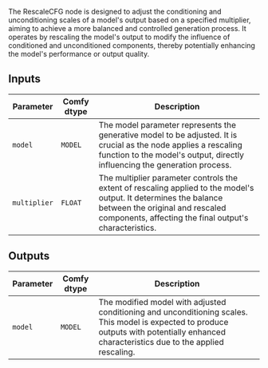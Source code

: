 
The RescaleCFG node is designed to adjust the conditioning and unconditioning scales of a model's output based on a specified multiplier, aiming to achieve a more balanced and controlled generation process. It operates by rescaling the model's output to modify the influence of conditioned and unconditioned components, thereby potentially enhancing the model's performance or output quality.

## Inputs

| Parameter | Comfy dtype | Description |
|-----------|-------------|-------------|
| `model`   | `MODEL`     | The model parameter represents the generative model to be adjusted. It is crucial as the node applies a rescaling function to the model's output, directly influencing the generation process. |
| `multiplier` | `FLOAT` | The multiplier parameter controls the extent of rescaling applied to the model's output. It determines the balance between the original and rescaled components, affecting the final output's characteristics. |

## Outputs

| Parameter | Comfy dtype | Description |
|-----------|-------------|-------------|
| `model`   | `MODEL`     | The modified model with adjusted conditioning and unconditioning scales. This model is expected to produce outputs with potentially enhanced characteristics due to the applied rescaling. |
